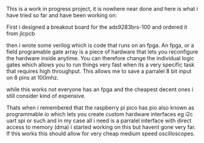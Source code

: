 This is a work in progress project, it is nowhere near done and here is what i have tried so far and have been working on:

First i designed a breakout board for the ads9283brs-100 and ordered it from jlcpcb

then i wrote some verilog which is code that runs on an fpga. An fpga, or a field programable gate array is a piece of hardware that lets you reconfigure the hardware inside anytime. You can therefore change the individual logic gates which allows you to run things very fast when its a very specific task that requires high throughput. This allows me to save a parralel 8 bit input on 8 pins at 100mhz.

while this works not everyone has an fpga and the cheapest decent ones i still consider kind of expensive. 

Thats when i remembered that the raspberry pi pico has pio also known as programmable io which lets you create custom hardware interfaces eg i2c uart spi or such and in my case all i need is a parralel interface with direct access to memory (dma) i started working on this but havent gone very far. If this works this should allow for very cheap medium speed oscilloscopes.
